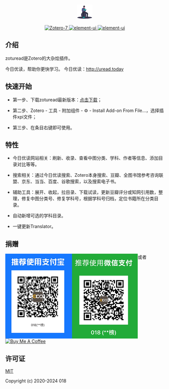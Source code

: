 <p align="center">
  <img src="https://raw.githubusercontent.com/018/zoturead/main/src/chrome/content/images/zoturead.png">
</p>
<p align="center">
  <a href="https://www.zotero.org">
    <img src="https://img.shields.io/badge/Zotero-7-red" alt="Zotero-7">
  </a>
  <a href="https://github.com/018/zoturead/stargazers">
    <img src="https://img.shields.io/github/stars/018/zoturead?label=Stars" alt="element-ui">
  </a>
  <a href="https://github.com/018/zoturead/releases">
    <img src="https://img.shields.io/github/downloads/018/zoturead/total?label=Downloads" alt="element-ui">
  </a>
</p>

## 介绍

zoturead是Zotero的大杂烩插件。

今日优读，帮助你更快学习。
今日优读：http://uread.today

## 快速开始

- 第一步、下载zoturead最新版本：[点击下载](https://github.com/018/zoturead/releases)；

- 第二步、Zotero - 工具 - 附加组件 - ⚙️ - Install Add-on From File...，选择插件xpi文件；

- 第三步、在条目右键即可使用。


## 特性

- 今日优读网站相关：刷新、收录、查看中图分类、学科、作者等信息、添加目录对比等等。

- 搜索相关：通过今日优读搜索、Zotero本身搜索、豆瓣、全图书馆参考咨询联盟、京东、当当、百度、谷歌搜索，以及搜索电子书。

- 辅助工具：展开、收起，拉目录、下载试读，更新豆瓣评分或知网引用数，整理，修复中图分类号、修复学科号，根据学科号归档，定位书籍所在分类目录。

- 自动新增可选的学科目录。

- 一键更新Translator。


## 捐赠

<img src="https://raw.githubusercontent.com/018/zotero-excalidraw/main/src/chrome/content/images/wechat-alipay.png" style="zoom:70%;float:left" />

或者

<a href="https://www.buymeacoffee.com/0x18" target="_blank"><img src="https://cdn.buymeacoffee.com/buttons/v2/default-yellow.png" alt="Buy Me A Coffee" style="height: 60px !important;width: 217px !important;" ></a>

## 许可证

[MIT](./LICENSE)

Copyright (c) 2020-2024 018